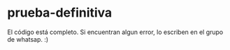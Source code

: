 # prueba-definitiva
El código está completo. Si encuentran algun error, lo escriben en el grupo de whatsap.
:)
